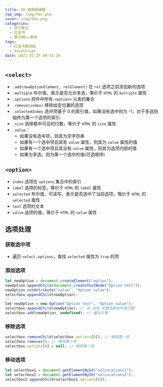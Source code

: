 ```yaml
---
title: 58-选择框编程
top_img: /img/hbs.png
cover: /img/hbs.png
categories:
  - 学习笔记
  - 红宝书
  - 第19章——表单
tags:
  - 红宝书第四版
  - JavaScript
date: 2021-01-27 09:33:20
---
```


## `<select>`

- `.add(newOptionElement, relElement)` 在 `rel` 选项之前添加新的选项
- `.multiple` 布尔值，表示是否允许多选，等价于 `HTML` 的 `multiple` 属性
- `.options` 控件中所有 `<option>` 元素的集合
- `.remove(index)` 移除给定位置的选项
- `.selectedIndex` 选中项基于 0 的索引值，如果没有选中则为 -1，对于多选则始终为第一个选项的索引
- `.size` 选择框中可见的行数，等价于 `HTML` 的 `size` 属性
- `.value`：
  - 如果没有选中项，则其为空字符串
  - 如果有一个选中项且其有 `value` 属性，则其为 `value` 属性的值
  - 如果有一个选中项且其没有 `value` 属性，则其为选项内部的值
  - 如果为多选，则为第一个选中的值(可选顺序)

## `<option>`

- `index` 选项在 `options` 集合中的索引
- `label` 选项的标签，等价于 `HTML` 的 `label` 属性
- `selected` 布尔值，可读写，表示是否选中了当前选项，等价于 `HTML` 的 `selected` 属性
- `text` 选项的文本
- `value` 选项的值，等价于 `HTML` 的 `value` 属性

## 选项处理

### 获取选中项

- 遍历 `select.options`，查找 `selected` 属性为 `true` 的项

### 添加选项

```js
let newOption = document.createElement("option");
newOption.appendChild(document.createTextNode("Option text"));
newOption.setAttribute("value", "Option value");
selectbox.appendChild(newOption); 
// ---------------
let newOption = new Option("Option text", "Option value");
selectbox.appendChild(newOption); // 在 IE8 及更低版本中有问题
selectbox.add(newOption, undefined); // 最佳方案
```

### 移除选项

```js
selectbox.removeChild(selectbox.options[0]); // 移除第一项
selectbox.remove(0); // 移除第一项
selectbox.options[0] = null; // 移除第一项
```

### 移动选项

```js
let selectbox1 = document.getElementById("selLocations1");
let selectbox2 = document.getElementById("selLocations2");
selectbox2.appendChild(selectbox1.options[0]);
```